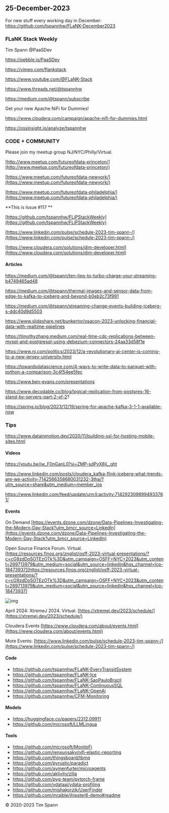 ## 25-December-2023

For new stuff every working day in December: https://github.com/tspannhw/FLaNK-December2023


### FLaNK Stack Weekly


Tim Spann @PaaSDev

https://pebble.is/PaaSDev

https://vimeo.com/flankstack

https://www.youtube.com/@FLaNK-Stack

https://www.threads.net/@tspannhw

https://medium.com/@tspann/subscribe

Get your new Apache NiFi for Dummies!

https://www.cloudera.com/campaign/apache-nifi-for-dummies.html

https://ossinsight.io/analyze/tspannhw



### CODE + COMMUNITY

Please join my meetup group NJ/NYC/Philly/Virtual. 

[http://www.meetup.com/futureofdata-princeton/](http://www.meetup.com/futureofdata-princeton/)

[https://www.meetup.com/futureofdata-newyork/](https://www.meetup.com/futureofdata-newyork/)

[https://www.meetup.com/futureofdata-philadelphia/](https://www.meetup.com/futureofdata-philadelphia/)


**This is Issue #117 **



[https://github.com/tspannhw/FLiPStackWeekly](https://github.com/tspannhw/FLiPStackWeekly)

[https://www.linkedin.com/pulse/schedule-2023-tim-spann-/](https://www.linkedin.com/pulse/schedule-2023-tim-spann-/)

[https://www.cloudera.com/solutions/dim-developer.html](https://www.cloudera.com/solutions/dim-developer.html)




#### Articles

https://medium.com/@tspann/ten-tips-to-turbo-charge-your-streaming-b4749465ad48

https://medium.com/@tspann/thermal-images-and-sensor-data-from-edge-to-kafka-to-iceberg-and-beyond-b0eb2c73f991

https://medium.com/@tspann/streaming-change-events-building-iceberg-s-ddc40d9d5503

https://www.slideshare.net/bunkertor/osacon-2023-unlocking-financial-data-with-realtime-pipelines

https://timothyzhang.medium.com/real-time-cdc-replications-between-mysql-and-postgresql-using-debezium-connectors-24aa33d58f1e

https://www.nj.com/politics/2023/12/a-revolutionary-ai-center-is-coming-to-a-new-jersey-university.html

https://towardsdatascience.com/4-ways-to-write-data-to-parquet-with-python-a-comparison-3c4f54ee5fec

https://www.ben-evans.com/presentations

https://www.decodable.co/blog/logical-replication-from-postgres-16-stand-by-servers-part-2-of-2?

https://spring.io/blog/2023/12/19/spring-for-apache-kafka-3-1-1-available-now


### Tips

https://www.datainmotion.dev/2020/11/building-ssl-for-hosting-mobile-sites.html


#### Videos

https://youtu.be/iw_F0nGanL0?si=ZMP-sdPvX8jL_ght

https://www.linkedin.com/posts/cloudera_kafka-flink-iceberg-what-trends-are-we-activity-7142566358680031232-3tha/?utm_source=share&utm_medium=member_ios

https://www.linkedin.com/feed/update/urn:li:activity:7142923098994933761/



#### Events

On Demand
[https://events.dzone.com/dzone/Data-Pipelines-Investigating-the-Modern-Day-Stack?utm_bmcr_source=LinkedIn](https://events.dzone.com/dzone/Data-Pipelines-Investigating-the-Modern-Day-Stack?utm_bmcr_source=LinkedIn)

Open Source Finance Forum.  Virtual.
[https://resources.finos.org/znglist/osff-2023-virtual-presentations/?c=cG9zdDo5OTEzOTk%3D&utm_campaign=OSFF+NYC+2023&utm_content=269713979&utm_medium=social&utm_source=linkedin&hss_channel=lcp-18473937](https://resources.finos.org/znglist/osff-2023-virtual-presentations/?c=cG9zdDo5OTEzOTk%3D&utm_campaign=OSFF+NYC+2023&utm_content=269713979&utm_medium=social&utm_source=linkedin&hss_channel=lcp-18473937)

![img](https://media.licdn.com/dms/image/D4E22AQFBasCuZrsnJg/feedshare-shrink_800/0/1702310406179?e=1704931200&v=beta&t=4w-KHZHp074hHIypUEyDUkqUGu9nWXAeGRNPnFyNUUg)


April 2024: XtremeJ 2024. Virtual.
[https://xtremej.dev/2023/schedule/](https://xtremej.dev/2023/schedule/)


Cloudera Events
[https://www.cloudera.com/about/events.html](https://www.cloudera.com/about/events.html)

More Events:
[https://www.linkedin.com/pulse/schedule-2023-tim-spann-/](https://www.linkedin.com/pulse/schedule-2023-tim-spann-/)


#### Code

* https://github.com/tspannhw/FLaNK-EveryTransitSystem
* https://github.com/tspannhw/FLaNK-Ice
* https://github.com/tspannhw/FLaNK-SaoPauloBrazil
* https://github.com/tspannhw/FLaNK-ContinuousSQL
* https://github.com/tspannhw/FLaNK-OpenAi
* https://github.com/tspannhw/CFM-Monitoring

#### Models

* https://huggingface.co/papers/2312.09911
* https://github.com/microsoft/LLMLingua

#### Tools

* https://github.com/microsoft/MonitoFi
* https://github.com/renxunsaky/nifi-elastic-reporting
* https://github.com/thingsboard/tbmq
* https://github.com/pyrustic/paradict
* https://github.com/aymenfurter/microagents
* https://github.com/aklivity/zilla
* https://github.com/pyg-team/pytorch-frame
* https://github.com/ydataai/ydata-profiling
* https://github.com/mishakorzik/UserFinder
* https://github.com/mraible/jhipster8-demo#readme


&copy; 2020-2023 Tim Spann
